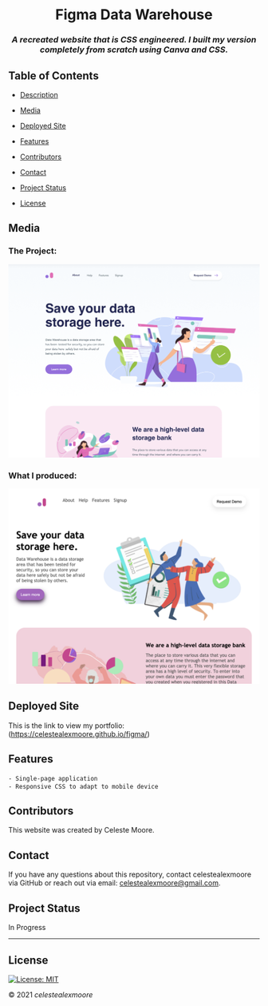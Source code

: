 
<div align="center">

# Figma Data Warehouse

### _A recreated website that is CSS engineered. I built my version completely from scratch using Canva and CSS._
</div>

## Table of Contents

- [Description](#Description)

- [Media](#Media)

- [Deployed Site](#deployed-site)

- [Features](#Features)

- [Contributors](#Contributors)

- [Contact](#Contact)

- [Project Status](#project-status)

- [License](#License)

## Media

### The Project:
![Photo 1](./assets/photos/realPic.png)

### What I produced:

![Photo 1](./assets/photos/mockUp.png)

## Deployed Site

   This is the link to view my portfolio: (https://celestealexmoore.github.io/figma/)

## Features
    - Single-page application
    - Responsive CSS to adapt to mobile device

## Contributors

This website was created by Celeste Moore.

## Contact

If you have any questions about this repository, contact celestealexmoore via GitHub or reach out via email:
celestealexmoore@gmail.com.

## Project Status

In Progress

---

## License

[![License: MIT](https://img.shields.io/badge/License-MIT-blueviolet.svg)](https://opensource.org/licenses/MIT)

© 2021 _celestealexmoore_